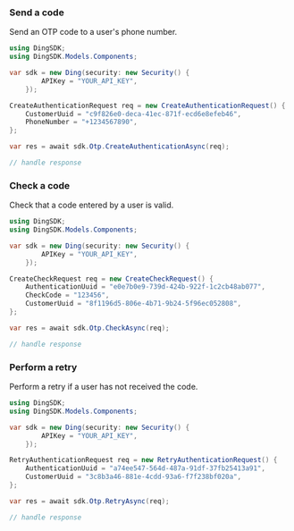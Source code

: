 <!-- Start SDK Example Usage [usage] -->
### Send a code

Send an OTP code to a user's phone number.


```csharp
using DingSDK;
using DingSDK.Models.Components;

var sdk = new Ding(security: new Security() {
        APIKey = "YOUR_API_KEY",
    });

CreateAuthenticationRequest req = new CreateAuthenticationRequest() {
    CustomerUuid = "c9f826e0-deca-41ec-871f-ecd6e8efeb46",
    PhoneNumber = "+1234567890",
};

var res = await sdk.Otp.CreateAuthenticationAsync(req);

// handle response
```

### Check a code

Check that a code entered by a user is valid.


```csharp
using DingSDK;
using DingSDK.Models.Components;

var sdk = new Ding(security: new Security() {
        APIKey = "YOUR_API_KEY",
    });

CreateCheckRequest req = new CreateCheckRequest() {
    AuthenticationUuid = "e0e7b0e9-739d-424b-922f-1c2cb48ab077",
    CheckCode = "123456",
    CustomerUuid = "8f1196d5-806e-4b71-9b24-5f96ec052808",
};

var res = await sdk.Otp.CheckAsync(req);

// handle response
```

### Perform a retry

Perform a retry if a user has not received the code.


```csharp
using DingSDK;
using DingSDK.Models.Components;

var sdk = new Ding(security: new Security() {
        APIKey = "YOUR_API_KEY",
    });

RetryAuthenticationRequest req = new RetryAuthenticationRequest() {
    AuthenticationUuid = "a74ee547-564d-487a-91df-37fb25413a91",
    CustomerUuid = "3c8b3a46-881e-4cdd-93a6-f7f238bf020a",
};

var res = await sdk.Otp.RetryAsync(req);

// handle response
```
<!-- End SDK Example Usage [usage] -->